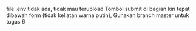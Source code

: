 file .env tidak ada, tidak mau terupload
Tombol submit di bagian kiri tepat dibawah form (tidak keliatan warna putih),
Gunakan branch master untuk tugas 6

